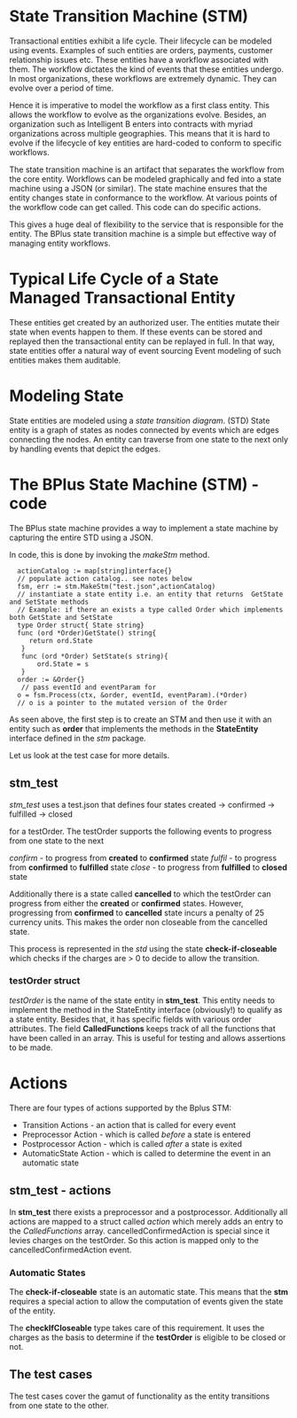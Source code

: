 # State Transition Machine (STM)

Transactional entities exhibit a life cycle. Their lifecycle can be modeled using events. Examples of such 
entities are orders, payments, customer relationship issues etc. These entities have a workflow associated
with them. The workflow dictates the kind of events that these entities undergo. In most organizations, these
workflows are extremely dynamic. They can evolve over a period of time. 

Hence it is imperative to model the workflow as a first class entity. This allows the workflow to evolve 
as the organizations evolve. Besides,  an organization such as Intelligent B enters into contracts with 
myriad organizations across multiple geographies. This means that it is hard to evolve if the lifecycle 
of key entities are hard-coded to conform to specific workflows. 

The state transition machine is an artifact that separates the workflow from the core entity. Workflows 
can be modeled graphically and fed into a state machine using a JSON (or similar). The state machine ensures
that the entity changes state in conformance to the workflow. At various points of the workflow code can get 
called. This code can do specific actions.

This gives a huge deal of flexibility to the service that is responsible for the entity. The BPlus state 
transition machine is a simple but effective way of managing entity workflows. 

# Typical Life Cycle of a State Managed Transactional Entity 

These entities get created by an authorized user. 
The entities mutate their state when events happen to them.
If these events can be stored and replayed then the transactional entity can be replayed in full.
In that way, state entities offer a natural way of event sourcing
Event modeling of such entities makes them auditable. 

# Modeling State
State entities are modeled using a _state transition diagram_. (STD) State entity is a graph of states
as nodes connected by events which are edges connecting the nodes. An entity can traverse from one 
state to the next only by handling events that depict the edges. 

# The BPlus State Machine (STM) - code 
The BPlus state machine provides a way to implement a state machine by capturing the entire STD using a
JSON. 

In code, this is done by invoking the _makeStm_ method. 
```golang
  actionCatalog := map[string]interface{} 
  // populate action catalog.. see notes below
  fsm, err := stm.MakeStm("test.json",actionCatalog)
  // instantiate a state entity i.e. an entity that returns  GetState and SetState methods
  // Example: if there an exists a type called Order which implements both GetState and SetState
  type Order struct{ State string}
  func (ord *Order)GetState() string{
     return ord.State
   }
   func (ord *Order) SetState(s string){
       ord.State = s
   }
  order := &Order{} 
   // pass eventId and eventParam for 
  o = fsm.Process(ctx, &order, eventId, eventParam).(*Order)
  // o is a pointer to the mutated version of the Order
```
As seen above, the first step is to create an STM and then use it with an entity such as __order__ that
implements the methods in the __StateEntity__ interface defined in the _stm_ package. 

Let us look at the test case for more details. 

## stm_test

_stm_test_ uses a test.json that defines four states 
created -> confirmed -> fulfilled -> closed 

for a testOrder. The testOrder supports the following events to progress from one state to the next

*confirm* - to progress from __created__ to __confirmed__ state
*fulfil* - to progress from __confirmed__ to __fulfilled__ state
*close* - to progress from __fulfilled__ to __closed__ state

Additionally there is a state called __cancelled__ to which the testOrder can progress from either the
__created__ or __confirmed__ states. However, progressing from __confirmed__ to __cancelled__ state 
incurs a penalty of 25 currency units. This makes the order non closeable from the cancelled state. 

This process is represented in the _std_ using the state __check-if-closeable__ which checks if the
charges are > 0 to decide to allow the transition.

### testOrder struct
*testOrder* is the name of the state entity in __stm_test__. This entity needs to implement the method
in the StateEntity interface (obviously!) to qualify as a state entity. Besides that, it has specific
fields with various order attributes. The field __CalledFunctions__ keeps track of all the functions
that have been called in an array. This is useful for testing and allows assertions to be made. 

# Actions

There are four types of actions supported by the Bplus STM:
* Transition Actions - an action that is called for every event
* Preprocessor Action - which is called _before_ a state is entered
* Postprocessor Action - which is called _after_ a state is exited 
* AutomaticState Action - which is called to determine the event in an automatic state

## stm_test - actions

In __stm_test__ there exists a preprocessor and a postprocessor.
Additionally all actions are mapped to a struct called _action_ which merely adds an entry to the 
_CalledFunctions_ array.
cancelledConfirmedAction is special since it levies charges on the testOrder. So this action is mapped
only to the cancelledConfirmedAction event. 

### Automatic States

The __check-if-closeable__ state is an automatic state. This means that the __stm__ requires a special
action to allow the computation of events given the state of the entity. 

The __checkIfCloseable__ type takes care of this requirement. It uses the charges as the basis to determine
if the __testOrder__ is eligible to be closed or not. 

## The test cases
The test cases cover the gamut of functionality as the entity transitions from one state to the other. 


 